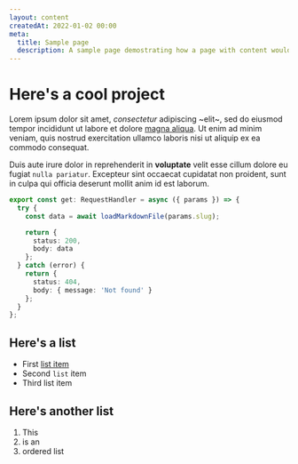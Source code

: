 ```yaml
---
layout: content
createdAt: 2022-01-02 00:00
meta:
  title: Sample page
  description: A sample page demostrating how a page with content would look
---
```


# Here's a cool project

Lorem ipsum dolor sit amet, _consectetur_ adipiscing ~elit~, sed do eiusmod tempor incididunt ut labore et dolore [magna aliqua](https://www.google.com/). Ut enim ad minim veniam, quis nostrud exercitation ullamco laboris nisi ut aliquip ex ea commodo consequat.

Duis aute irure dolor in reprehenderit in **voluptate** velit esse cillum dolore eu fugiat `nulla pariatur`. Excepteur sint occaecat cupidatat non proident, sunt in culpa qui officia deserunt mollit anim id est laborum.

```ts
export const get: RequestHandler = async ({ params }) => {
  try {
    const data = await loadMarkdownFile(params.slug);

    return {
      status: 200,
      body: data
    };
  } catch (error) {
    return {
      status: 404,
      body: { message: 'Not found' }
    };
  }
};
```

## Here's a list

- First [list item](#)
- Second `list` item
- Third list item

## Here's another list

1. This
2. is an
3. ordered list
